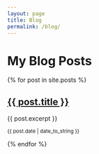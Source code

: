 ```yaml
---
layout: page
title: Blog
permalink: /blog/
---
```


# My Blog Posts

{% for post in site.posts %}
  <h2><a href="{{ post.url }}">{{ post.title }}</a></h2>
  <p>{{ post.excerpt }}</p>
  <p><small>{{ post.date | date_to_string }}</small></p>
{% endfor %}